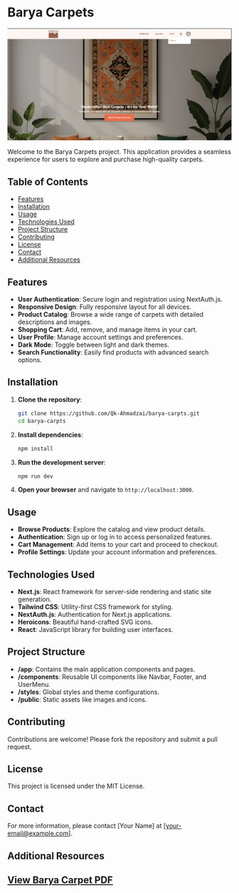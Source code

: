 # Barya Carpets

![Barya Carpets Screenshot](./screenshot.PNG)

Welcome to the Barya Carpets project. This application provides a seamless experience for users to explore and purchase high-quality carpets.

## Table of Contents

- [Features](#features)
- [Installation](#installation)
- [Usage](#usage)
- [Technologies Used](#technologies-used)
- [Project Structure](#project-structure)
- [Contributing](#contributing)
- [License](#license)
- [Contact](#contact)
- [Additional Resources](#additional-resources)

## Features

- **User Authentication**: Secure login and registration using NextAuth.js.
- **Responsive Design**: Fully responsive layout for all devices.
- **Product Catalog**: Browse a wide range of carpets with detailed descriptions and images.
- **Shopping Cart**: Add, remove, and manage items in your cart.
- **User Profile**: Manage account settings and preferences.
- **Dark Mode**: Toggle between light and dark themes.
- **Search Functionality**: Easily find products with advanced search options.

## Installation

1. **Clone the repository**:
   ```bash
   git clone https://github.com/Qk-Ahmadzai/barya-carpts.git
   cd barya-carpts
   ```

2. **Install dependencies**:
   ```bash
   npm install
   ```

3. **Run the development server**:
   ```bash
   npm run dev
   ```

4. **Open your browser** and navigate to `http://localhost:3000`.

## Usage

- **Browse Products**: Explore the catalog and view product details.
- **Authentication**: Sign up or log in to access personalized features.
- **Cart Management**: Add items to your cart and proceed to checkout.
- **Profile Settings**: Update your account information and preferences.

## Technologies Used

- **Next.js**: React framework for server-side rendering and static site generation.
- **Tailwind CSS**: Utility-first CSS framework for styling.
- **NextAuth.js**: Authentication for Next.js applications.
- **Heroicons**: Beautiful hand-crafted SVG icons.
- **React**: JavaScript library for building user interfaces.

## Project Structure

- **/app**: Contains the main application components and pages.
- **/components**: Reusable UI components like Navbar, Footer, and UserMenu.
- **/styles**: Global styles and theme configurations.
- **/public**: Static assets like images and icons.

## Contributing

Contributions are welcome! Please fork the repository and submit a pull request.

## License

This project is licensed under the MIT License.

## Contact

For more information, please contact [Your Name] at [your-email@example.com].

## Additional Resources

[View Barya Carpet PDF](./barya-carpet.pdf)
-